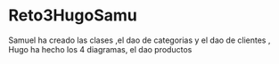 # Reto3HugoSamu
Samuel ha creado las clases ,el dao de categorias y el dao de clientes
, Hugo ha hecho los 4 diagramas, el dao productos
